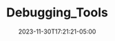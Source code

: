 ---
weight: 102
title: "Debugging_Tools"
description: ""
icon: "article"
date: "2023-11-30T17:21:21-05:00"
lastmod: "2023-11-30T17:21:21-05:00"
draft: false
toc: true
---